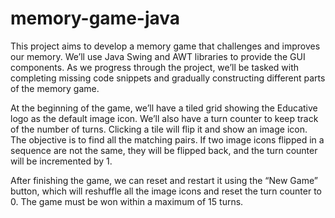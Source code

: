 # memory-game-java

This project aims to develop a memory game that challenges and improves our memory. We’ll use Java Swing and AWT libraries to provide the GUI components. As we progress through the project, we’ll be tasked with completing missing code snippets and gradually constructing different parts of the memory game.

At the beginning of the game, we’ll have a tiled grid showing the Educative logo as the default image icon. We’ll also have a turn counter to keep track of the number of turns. Clicking a tile will flip it and show an image icon. The objective is to find all the matching pairs. If two image icons flipped in a sequence are not the same, they will be flipped back, and the turn counter will be incremented by 1.

After finishing the game, we can reset and restart it using the “New Game” button, which will reshuffle all the image icons and reset the turn counter to 0. The game must be won within a maximum of 15 turns.
